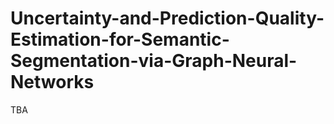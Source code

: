 # Uncertainty-and-Prediction-Quality-Estimation-for-Semantic-Segmentation-via-Graph-Neural-Networks
TBA
